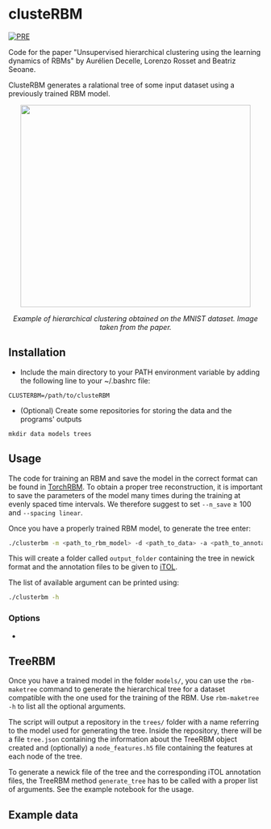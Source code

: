 # clusteRBM
[![PRE](https://img.shields.io/badge/PhysRevE-108,014110-red.svg)](https://scholar.google.com/citations?view_op=view_citation&hl=it&user=__OKD-kAAAAJ&sortby=pubdate&citation_for_view=__OKD-kAAAAJ:EPG8bYD4jVwC)

Code for the paper "Unsupervised hierarchical clustering using the learning dynamics of RBMs" by Aurélien Decelle, Lorenzo Rosset and Beatriz Seoane.

ClusteRBM generates a ralational tree of some input dataset using a previously trained RBM model.

<p align="center">
<image src="/images/tree-MNIST.png" width=456 height=400/>
<p align="center">
<em>Example of hierarchical clustering obtained on the MNIST dataset. Image taken from the paper.</em>
</p>
</p>

## Installation

- Include the main directory to your PATH environment variable by adding the following line to your ~/.bashrc file:
```
CLUSTERBM=/path/to/clusteRBM
```

- (Optional) Create some repositories for storing the data and the programs' outputs
```
mkdir data models trees
```

## Usage

The code for training an RBM and save the model in the correct format can be found in [TorchRBM](https://github.com/AurelienDecelle/TorchRBM.git). To obtain a proper tree reconstruction, it is important to save the parameters of the model many times during the training at evenly spaced time intervals. We therefore suggest to set `--n_save` $\geq$ 100 and `--spacing linear`.

Once you have a properly trained RBM model, to generate the tree enter:
```bash
./clusterbm -m <path_to_rbm_model> -d <path_to_data> -a <path_to_annotations> -o <output_folder>
```
This will create a folder called `output_folder` containing the tree in newick format and the annotation files to be given to [iTOL](https://itol.embl.de/).

The list of available argument can be printed using:
```bash
./clusterbm -h
```

### Options

- 

## TreeRBM
Once you have a trained model in the folder `models/`, you can use the `rbm-maketree` command to generate the hierarchical tree for a dataset compatible with the one used for the training of the RBM. Use `rbm-maketree -h` to list all the optional arguments.

The script will output a repository in the `trees/` folder with a name referring to the model used for generating the tree. Inside the repository, there will be a file `tree.json` containing the information about the TreeRBM object created and (optionally) a `node_features.h5` file containing the features at each node of the tree.

To generate a newick file of the tree and the corresponding iTOL annotation files, the TreeRBM method `generate_tree` has to be called with a proper list of arguments. See the example notebook for the usage.

## Example data
